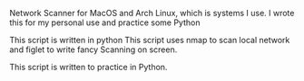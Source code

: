 Network Scanner for MacOS and Arch Linux, which is systems I use. 
I wrote this for my personal use and practice some Python

This script is written in python
This script uses nmap to scan local network and figlet to write fancy Scanning on screen.

This script is written to practice in Python.

